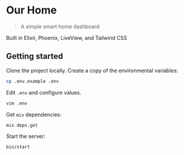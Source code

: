 # Our Home

> A simple smart home dashboard

Built in Elixir, Phoenix, LiveView, and Tailwind CSS

## Getting started

Clone the project locally. Create a copy of the environmental variables:

```bash
cp .env.example .env
```

Edit `.env` and configure values.

```bash
vim .env
```

Get `mix` dependencies:

```bash
mix deps.get
```

Start the server:

```bash
bin/start
```
